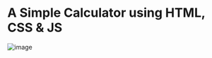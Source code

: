 # A Simple Calculator using HTML, CSS & JS

![image](https://user-images.githubusercontent.com/77445506/194231119-d719d69f-c981-4bd4-98c1-a2365a15ee24.png)
